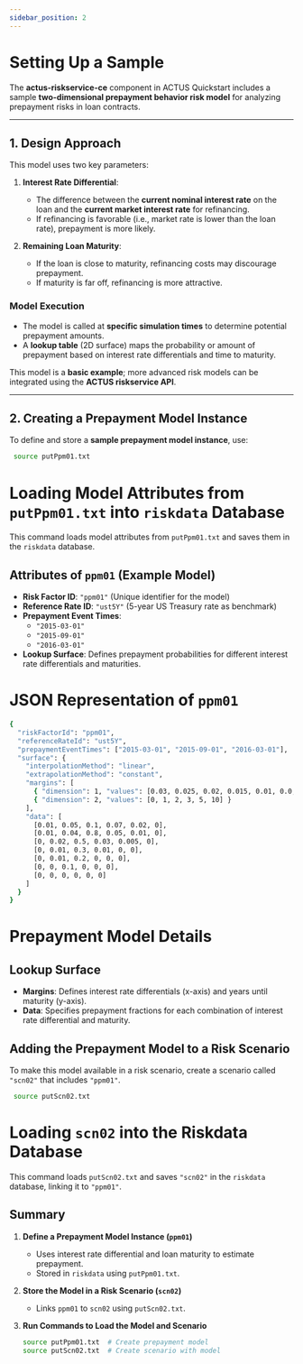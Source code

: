 ```yaml
---
sidebar_position: 2
---
```


# Setting Up a Sample

The **actus-riskservice-ce** component in ACTUS Quickstart includes a sample **two-dimensional prepayment behavior risk model** for analyzing prepayment risks in loan contracts.

---

## 1. Design Approach  

This model uses two key parameters:  

1. **Interest Rate Differential**:  
   - The difference between the **current nominal interest rate** on the loan and the **current market interest rate** for refinancing.  
   - If refinancing is favorable (i.e., market rate is lower than the loan rate), prepayment is more likely.

2. **Remaining Loan Maturity**:  
   - If the loan is close to maturity, refinancing costs may discourage prepayment.  
   - If maturity is far off, refinancing is more attractive.  

### Model Execution  
- The model is called at **specific simulation times** to determine potential prepayment amounts.  
- A **lookup table** (2D surface) maps the probability or amount of prepayment based on interest rate differentials and time to maturity.

This model is a **basic example**; more advanced risk models can be integrated using the **ACTUS riskservice API**.

---

## 2. Creating a Prepayment Model Instance  

To define and store a **sample prepayment model instance**, use:  

```bash
 source putPpm01.txt
```

# Loading Model Attributes from `putPpm01.txt` into `riskdata` Database

This command loads model attributes from `putPpm01.txt` and saves them in the `riskdata` database.

## Attributes of `ppm01` (Example Model)

- **Risk Factor ID**: `"ppm01"` (Unique identifier for the model)  
- **Reference Rate ID**: `"ust5Y"` (5-year US Treasury rate as benchmark)  
- **Prepayment Event Times**:  
  - `"2015-03-01"`  
  - `"2015-09-01"`  
  - `"2016-03-01"`  
- **Lookup Surface**: Defines prepayment probabilities for different interest rate differentials and maturities.
# JSON Representation of `ppm01`
```bash
{
  "riskFactorId": "ppm01",
  "referenceRateId": "ust5Y",
  "prepaymentEventTimes": ["2015-03-01", "2015-09-01", "2016-03-01"],
  "surface": {
    "interpolationMethod": "linear",
    "extrapolationMethod": "constant",
    "margins": [
      { "dimension": 1, "values": [0.03, 0.025, 0.02, 0.015, 0.01, 0.0, -0.05] },
      { "dimension": 2, "values": [0, 1, 2, 3, 5, 10] }
    ],
    "data": [
      [0.01, 0.05, 0.1, 0.07, 0.02, 0],
      [0.01, 0.04, 0.8, 0.05, 0.01, 0],
      [0, 0.02, 0.5, 0.03, 0.005, 0],
      [0, 0.01, 0.3, 0.01, 0, 0],
      [0, 0.01, 0.2, 0, 0, 0],
      [0, 0, 0.1, 0, 0, 0],
      [0, 0, 0, 0, 0, 0]
    ]
  }
}
```

# Prepayment Model Details

## Lookup Surface

- **Margins**: Defines interest rate differentials (x-axis) and years until maturity (y-axis).  
- **Data**: Specifies prepayment fractions for each combination of interest rate differential and maturity.  

## Adding the Prepayment Model to a Risk Scenario

To make this model available in a risk scenario, create a scenario called `"scn02"` that includes `"ppm01"`.  

```bash
 source putScn02.txt
```

# Loading `scn02` into the Riskdata Database

This command loads `putScn02.txt` and saves `"scn02"` in the `riskdata` database, linking it to `"ppm01"`.

## Summary

1. **Define a Prepayment Model Instance (`ppm01`)**  
   - Uses interest rate differential and loan maturity to estimate prepayment.  
   - Stored in `riskdata` using `putPpm01.txt`.  

2. **Store the Model in a Risk Scenario (`scn02`)**  
   - Links `ppm01` to `scn02` using `putScn02.txt`.  

3. **Run Commands to Load the Model and Scenario**  
   ```sh
   source putPpm01.txt  # Create prepayment model
   source putScn02.txt  # Create scenario with model
   ```

